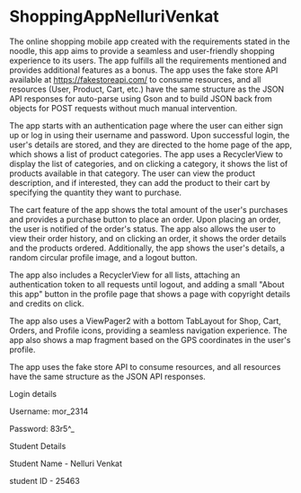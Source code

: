 # ShoppingAppNelluriVenkat

The online shopping mobile app created with the requirements stated in the noodle, this app aims to provide a seamless and user-friendly shopping experience to its users. The app fulfills all the requirements mentioned and provides additional features as a bonus. The app uses the fake store API available at https://fakestoreapi.com/ to consume resources, and all resources (User, Product, Cart, etc.) have the same structure as the JSON API responses for auto-parse using Gson and to build JSON back from objects for POST requests without much manual intervention.

The app starts with an authentication page where the user can either sign up or log in using their username and password. Upon successful login, the user's details are stored, and they are directed to the home page of the app, which shows a list of product categories. The app uses a RecyclerView to display the list of categories, and on clicking a category, it shows the list of products available in that category. The user can view the product description, and if interested, they can add the product to their cart by specifying the quantity they want to purchase.

The cart feature of the app shows the total amount of the user's purchases and provides a purchase button to place an order. Upon placing an order, the user is notified of the order's status. The app also allows the user to view their order history, and on clicking an order, it shows the order details and the products ordered. Additionally, the app shows the user's details, a random circular profile image, and a logout button.

The app also includes a RecyclerView for all lists, attaching an authentication token to all requests until logout, and adding a small "About this app" button in the profile page that shows a page with copyright details and credits on click.

The app also uses a ViewPager2 with a bottom TabLayout for Shop, Cart, Orders, and Profile icons, providing a seamless navigation experience. The app also shows a map fragment based on the GPS coordinates in the user's profile.

The app uses the fake store API to consume resources, and all resources have the same structure as the JSON API responses.


Login details

Username: mor_2314 

Password: 83r5^_



Student Details

Student Name - Nelluri Venkat

student ID - 25463
